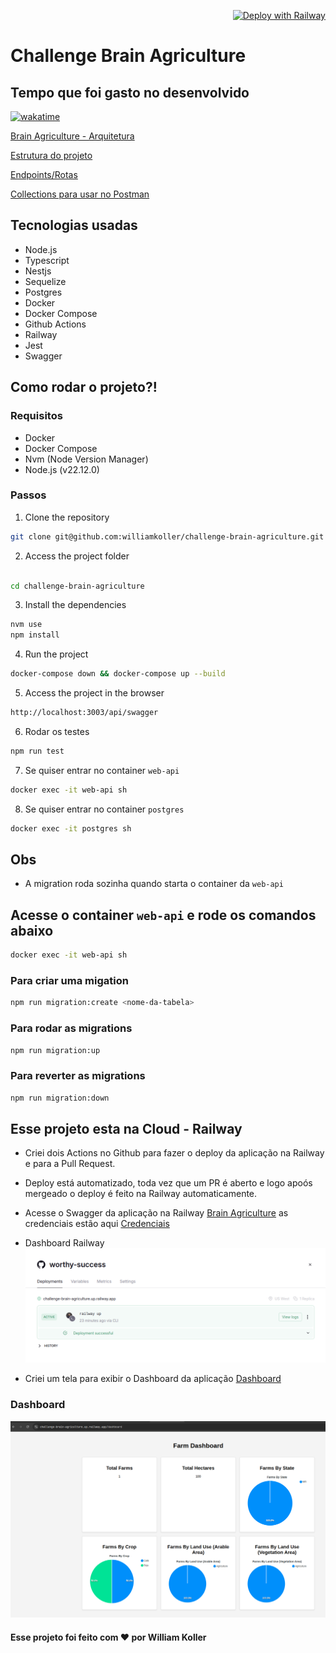 <p align="right">
  <a href="https://railway.app">
    <img src="https://railway.app/button.svg" alt="Deploy with Railway">
  </a>
</p>

# Challenge Brain Agriculture

## Tempo que foi gasto no desenvolvido

[![wakatime](https://wakatime.com/badge/user/f8b538ef-5e09-4369-8b13-b9baf54326e9/project/84f5e59e-a674-4ec4-991b-4bb2c1f17653.svg)](https://wakatime.com/badge/user/f8b538ef-5e09-4369-8b13-b9baf54326e9/project/84f5e59e-a674-4ec4-991b-4bb2c1f17653)

[Brain Agriculture - Arquitetura](./architecture.md)

[Estrutura do projeto](./structure.md)

[Endpoints/Rotas](./endpoints.md)

[Collections para usar no Postman](./collections/BrainAgriculture.postman_collection.json)

## Tecnologias usadas

- Node.js
- Typescript
- Nestjs
- Sequelize
- Postgres
- Docker
- Docker Compose
- Github Actions
- Railway
- Jest
- Swagger

## Como rodar o projeto?!

### Requisitos

- Docker
- Docker Compose
- Nvm (Node Version Manager)
- Node.js (v22.12.0)

### Passos

1. Clone the repository

```bash
git clone git@github.com:williamkoller/challenge-brain-agriculture.git
```

2. Access the project folder

```bash

cd challenge-brain-agriculture
```

3. Install the dependencies

```bash
nvm use
npm install
```

4. Run the project

```bash
docker-compose down && docker-compose up --build
```

5. Access the project in the browser

```bash
http://localhost:3003/api/swagger
```

6. Rodar os testes

```bash
npm run test
```

7. Se quiser entrar no container `web-api`

```bash
docker exec -it web-api sh
```

8. Se quiser entrar no container `postgres`

```bash
docker exec -it postgres sh
```

## Obs

- A migration roda sozinha quando starta o container da `web-api`

## Acesse o container `web-api` e rode os comandos abaixo

```bash
docker exec -it web-api sh
```

### Para criar uma migation

```bash
npm run migration:create <nome-da-tabela>
```

### Para rodar as migrations

```bash
npm run migration:up
```

### Para reverter as migrations

```bash
npm run migration:down
```

## Esse projeto esta na Cloud - Railway

- Criei dois Actions no Github para fazer o deploy da aplicação na Railway e para a Pull Request.

- Deploy está automatizado, toda vez que um PR é aberto e logo apoós mergeado o deploy é feito na Railway automaticamente.

- Acesse o Swagger da aplicação na Railway [Brain Agriculture](https://challenge-brain-agriculture.up.railway.app/api/swagger) as credenciais estão aqui [Credenciais](./swagger-config.txt)

- Dashboard Railway <img src="./images/railway.png" alt="Deploy with Railway">

- Criei um tela para exibir o Dashboard da aplicação [Dashboard](https://challenge-brain-agriculture.up.railway.app/dashboard)

### Dashboard

<img src="./images/dashboard.png" alt="Dashboard">

#### Esse projeto foi feito com ❤️ por William Koller
